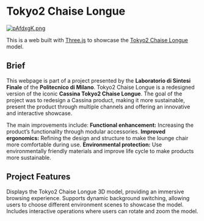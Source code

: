 # Tokyo2 Chaise Longue

[![pAfdxgK.png](https://s21.ax1x.com/2024/11/23/pAfdxgK.png)](https://imgse.com/i/pAfdxgK)

This is a web built with [Three.js](https://threejs.org/) to showcase the [Tokyo2 Chaise Longue](https://tokyo2-chaise-longue.yuansheng-chen.top/) model. 

## Brief
This webpage is part of a project presented by the **Laboratorio di Sintesi Finale** of the **Politecnico di Milano**. 
Tokyo2 Chaise Longue is a redesigned version of the iconic **Cassina Tokyo2 Chaise Longue**. 
The goal of the project was to redesign a Cassina product, making it more sustainable, present the product through multiple channels and offering an innovative and interactive showcase.

The main improvements include:
**Functional enhancement:** Increasing the product’s functionality through modular accessories.
**Improved ergonomics:** Refining the design and structure to make the lounge chair more comfortable during use.
**Environmental protection:** Use environmentally friendly materials and improve life cycle to make products more sustainable.

## Project Features
Displays the Tokyo2 Chaise Longue 3D model, providing an immersive browsing experience.
Supports dynamic background switching, allowing users to choose different environment scenes to showcase the model.
Includes interactive operations where users can rotate and zoom the model.
